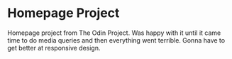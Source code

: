 # Homepage Project
Homepage project from The Odin Project. Was happy with it until it came time to do media queries and then everything went terrible. Gonna have to get better at responsive design.
